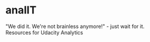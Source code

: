 # analIT
 "We did it. We're not brainless anymore!" - just wait for it. </br>
 Resources for Udacity Analytics

